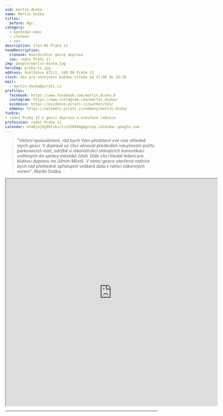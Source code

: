 ```yaml
---
uid: martin.duska
name: Martin Duška
titles:
  before: Mgr.
category:
  - kandidat-obec
  - clenove
  - zas
description: člen MS Praha 11
teamDescription:
  clenove: koordinátor gesce doprava
  zas: radní Prahy 11
img: people/martin-duska.jpg
heroImg: praha-11.jpg
address: Ocelíkova 672/1, 149 00 Praha 11
clock: den pro veřejnost každou středu od 17:00 do 18:30
mail:
  - martin.duska@pirati.cz
profiles:
  facebook: https://www.facebook.com/martin.duska.9
  instagram: https://www.instagram.com/martin_duska/
  evidence: https://evidence.pirati.cz/author/163/
  odmeny: https://nalodeni.pirati.cz/odmeny/martin.duska
funkce: 
- radní Prahy 11 s gescí doprava a otevřená radnice
profession: radní Prahy 11
calendar: elm0jo19g99tskirlru32894mg@group.calendar.google.com
---
```



>*"Vážení spoluobčané, rád bych Vám představil své vize ohledně mých gescí. V dopravě se chci věnovat především navyšování počtu parkovacích míst, údržbě a rekonstrukci stávajících komunikací svěřených do správy městské části. Dále chci hledat řešení pro klidnou dopravu na Jižním Městě. V rámci gesce otevřená radnice bych rád přehledně zpřístupnil veškerá data v rámci zákonných norem"*, Martin Duška.

<iframe width="700" height="750" src="https://calendar.google.com/calendar/u/0/embed?src=elm0jo19g99tskirlru32894mg@group.calendar.google.com&ctz=Europe/Prague"></iframe>

---
